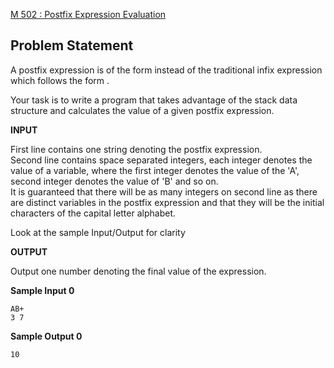 [M 502 : Postfix Expression Evaluation](https://www.hackerrank.com/contests/may-jun-2023-ccc-lbrce-coding-practice-open/challenges/02x09-postfix-expression-evaluation)

**Problem Statement**
---
A postfix expression is of the form instead of the traditional infix expression which follows the form .

Your task is to write a program that takes advantage of the stack data structure and calculates the value of a given postfix expression.

**INPUT**

First line contains one string denoting the postfix expression. <br>
Second line contains space separated integers, each integer denotes the value of a variable, where the first integer denotes the value of the 'A', second integer denotes the value of 'B' and so on.<br>
It is guaranteed that there will be as many integers on second line as there are distinct variables in the postfix expression and that they will be the initial characters of the capital letter alphabet.

Look at the sample Input/Output for clarity

**OUTPUT**

Output one number denoting the final value of the expression.

**Sample Input 0**

```
AB+
3 7
```

**Sample Output 0**

```
10
```